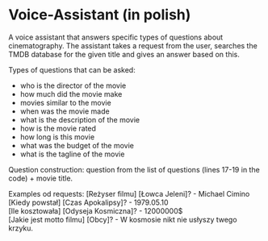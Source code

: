 # Voice-Assistant (in polish)
A voice assistant that answers specific types of questions about cinematography. The assistant takes a request from the user, searches the TMDB database for the given title and gives an answer based on this.

Types of questions that can be asked:
- who is the director of the movie
- how much did the movie make
- movies similar to the movie
- when was the movie made
- what is the description of the movie
- how is the movie rated
- how long is this movie
- what was the budget of the movie
- what is the tagline of the movie

Question construction: question from the list of questions (lines 17-19 in the code) + movie title.

Examples od requests: 
[Reżyser filmu] [Łowca Jeleni]? - Michael Cimino  
[Kiedy powstał] [Czas Apokalipsy]? - 1979.05.10  
[Ile kosztowała] [Odyseja Kosmiczna]? - 12000000$  
[Jakie jest motto filmu] [Obcy]? - W kosmosie nikt nie usłyszy twego krzyku.
